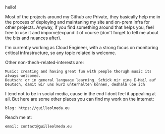 hello!

Most of the projects around my Github are Private, they basically help me in the process of deploying and maintaning my site and on-prem infra for other projects.
Anyway, if you find something around that helps you, feel free to use it and imporve/expand it of course (don't forget to tell me about the bits and nuances after).

I'm currently working as Cloud Engineer, with a strong focus on monitoring critical infrastructure, so any topic related is welcome.

Other non-thech-related-interests are:

    Music: creating and having great fun with people thorugh music its always welcomed.
    Deutsch: or in general language learning. Schick mir eine E-Mail auf Deutsch, damit wir uns kurz unterhalten können, deshalb übe ich


I tend not to be in social media, cause in the end I dont feel it appealing at all. But here are some other places you can find my work on the internet:

    blog: https://guilleolmeda.eu

Reach me at:

    email: contact@guilleolmeda.eu

